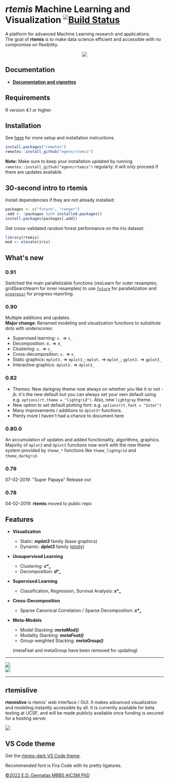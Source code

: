 # **_rtemis_** Machine Learning and Visualization [![Build Status](https://travis-ci.com/egenn/rtemis.svg?branch=master)](https://travis-ci.com/egenn/rtemis)

A platform for advanced Machine Learning research and applications.  
The goal of **rtemis** is to make data science efficient and accessible with no compromise on flexibility.

<div style="text-align:center">
<a href="https://rtemis.lambdamd.org">
<img align = "center" src="https://egenn.github.io/imgs/rtemis_logo.png"></a>
</div>

## Documentation

* [**Documentation and vignettes**](https://rtemis.lambdamd.org)  

## Requirements

R version 4.1 or higher

## Installation

See [here](https://rtemis.lambdamd.org/Setup.html) for more setup and 
installation instructions.

```r
install.packages("remotes")
remotes::install_github("egenn/rtemis")
```

**Note:** Make sure to keep your installation updated by running
`remotes::install_github("egenn/rtemis")` regularly: it will only proceed if
there are updates available.

## 30-second intro to **rtemis**

Install dependencies if they are not already installed:

```r
packages <- c("future", "ranger")
.add <- !packages %in% installed.packages()
install.packages(packages[.add])
```

Get cross-validated random forest performance on the iris dataset:

```r
library(rtemis)
mod <- elevate(iris)
```

## What's new

### **0.91**

Switched the main parallelizable functions (resLearn for outer resamples;
gridSearchlearn for inner resamples) to use [`future`](https://github.com/HenrikBengtsson/future) for parallelization
and [`progressr`](https://github.com/HenrikBengtsson/progressr) for progress reporting.
### **0.90**

Multiple additions and updates.  
**Major change**: Renamed modeling and visualization functions to substitute 
dots with underscores:

* Supervised learning: `s.` => `s_`
* Decomposition: `d.` => `d_`
* Clustering: `u.` => `c_`
* Cross-decomposition: `x.` => `x_`
* Static graphics: `mplot3.` => `mplot3_`; `mplot.` => `mplot_`; `gplot3.` => `gplot3_`
* Interactive graphics: `dplot3.` => `dplot3_`

### **0.82**

* Themes: New darkgray theme now always on whether you like it or not - jk:
it's the new default but you can always set your own default using
e.g. `options(rt.theme = "lightgrid")`. Also, new `lightgray` theme.
* New option to set default plotting font: e.g. `options(rt.font = "Inter")`
* Many improvements / additions to `dplot3*` functions.
* Plenty more I haven't had a chance to document here

### **0.80.0**

An accumulation of updates and added functionality, algorithms, graphics.  
Majority of `mplot3` and `dplot3` functions now work with the new theme system
provided by `theme_*` functions like `theme_lightgrid` and `theme_darkgrid`.

### **0.79**

07-02-2019: "Super Papaya" Release out

### **0.78**

04-02-2019: **rtemis** moved to public repo

## Features

* **Visualization**
  * Static: **_mplot3_** family (base graphics)
  * Dynamic: **_dplot3_** family ([plotly](https://plot.ly/r/))
* **Unsupervised Learning**
  * Clustering: **_c_\*_**
  * Decomposition: **_d_\*_**
* **Supervised Learning**
  * Classification, Regression, Survival Analysis: **_s_\*_**
* **Cross-Decomposition**
  * Sparse Canonical Correlation / Sparse Decomposition: **_x_\*_**
* **Meta-Models**  
  * Model Stacking: **_metaMod()_**
  * Modality Stacking: **_metaFeat()_**
  * Group-weighted Stacking: **_metaGroup()_**

  (metaFeat and metaGroup have been removed for updating)

---

<img align = "center" src="https://egenn.github.io/imgs/rtemis_vis_collage.png">
</br>
<img align = "center" src="https://egenn.github.io/imgs/rtemis_rstudio.png">
</br>  

---

## rtemislive

**rtemislive** is rtemis' web interface / GUI.
It makes advanced visualization and modeling instantly accessible by all.
It is currently available for beta testing at UCSF,
and will be made publicly available once funding is secured for a hosting server.

<img align = "center" src="https://egenn.github.io/imgs/rtemislive_0.92_dplot3_xyz.jpeg">
</br>

## VS Code theme

Get the [rtemis-dark VS Code theme](https://marketplace.visualstudio.com/items?itemName=egenn.rtemis-dark).

Recommended font is Fira Code with its pretty ligatures.

[&copy;2022 E.D. Gennatas MBBS AICSM PhD](https://egenn.lambdamd.org)
